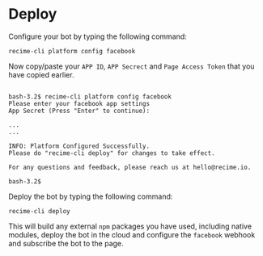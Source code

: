 # Deploy

Configure your bot by typing the following command:


```
recime-cli platform config facebook

```
Now copy/paste your `APP ID`, `APP Secrect` and `Page Access Token` that you have  copied earlier.

```

bash-3.2$ recime-cli platform config facebook
Please enter your facebook app settings
App Secret (Press "Enter" to continue):

...
...

INFO: Platform Configured Successfully.
Please do "recime-cli deploy" for changes to take effect.

For any questions and feedback, please reach us at hello@recime.io.

bash-3.2$

```

Deploy the bot by typing the following command:

```
recime-cli deploy

```

This will build any external `npm` packages you have used, including native modules, deploy the bot in the cloud and configure the `facebook` webhook and subscribe the bot to the page.